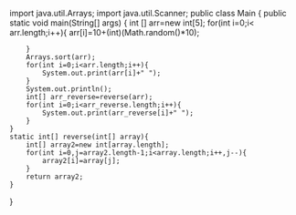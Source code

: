 import java.util.Arrays;
import java.util.Scanner;
public class Main {
    public static void main(String[] args) {
        int [] arr=new int[5];
        for(int i=0;i< arr.length;i++){
            arr[i]=10+(int)(Math.random()*10);

        }
        Arrays.sort(arr);
        for(int i=0;i<arr.length;i++){
            System.out.print(arr[i]+" ");
        }
        System.out.println();
        int[] arr_reverse=reverse(arr);
        for(int i=0;i<arr_reverse.length;i++){
            System.out.print(arr_reverse[i]+" ");
        }
    }
    static int[] reverse(int[] array){
        int[] array2=new int[array.length];
        for(int i=0,j=array2.length-1;i<array.length;i++,j--){
            array2[i]=array[j];
        }
        return array2;
    }
}
